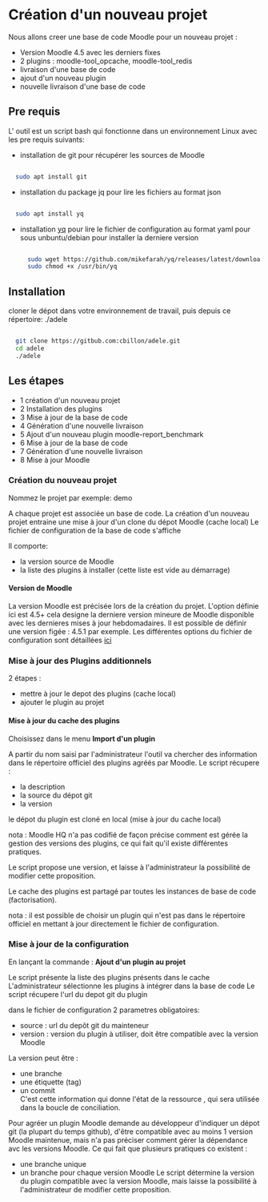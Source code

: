 
# Création d'un nouveau projet


Nous allons creer une base de code Moodle pour un nouveau projet :
- Version Moodle 4.5 avec les derniers fixes
- 2 plugins : moodle-tool_opcache, moodle-tool_redis
- livraison d'une base de code
- ajout d'un nouveau plugin
- nouvelle livraison d'une base de code

## Pre requis

L' outil est un script bash qui fonctionne dans un environnement Linux avec les pre requis suivants:
- installation de git pour récupérer les sources de Moodle

```bash

  sudo apt install git

```

- installation du package jq pour lire les fichiers au format json

```bash

  sudo apt install yq

```

- installation [yq](https://github.com/mikefarah/yq/#install) pour lire le fichier de configuration au format yaml
  pour sous unbuntu/debian pour installer la derniere version
  ```bash

    sudo wget https://github.com/mikefarah/yq/releases/latest/download/yq_linux_amd64 -O /usr/bin/yq
    sudo chmod +x /usr/bin/yq

  ```
## Installation

cloner le dépot dans votre environnement de travail, puis depuis ce répertoire: ./adele

```bash

  git clone https://gitbub.com:cbillon/adele.git
  cd adele
  ./adele

```

## Les étapes

- 1 création d'un nouveau projet  
- 2 Installation des plugins
- 3 Mise à jour de la base de code
- 4 Génération d'une nouvelle livraison
- 5 Ajout d'un nouveau plugin moodle-report_benchmark
- 6 Mise à jour de la base de code
- 7 Génération d'une nouvelle livraison
- 8 Mise à jour Moodle


### Création du nouveau projet

Nommez le projet par exemple: demo

A chaque projet est associée un base de code.
La création d'un nouveau projet entraine une mise à jour d'un clone du dépot Moodle (cache local)
Le fichier de configuration de la base de code s'affiche

Il comporte:
- la version source de Moodle 
- la liste des plugins à installer (cette liste est vide au démarrage)

#### Version de Moodle

La version Moodle est précisée lors de la création du projet.
L'option définie ici est 4.5+
cela designe la derniere version mineure de Moodle disponible avec les dernieres mises à jour hebdomadaires.
Il est possible de définir une version figée : 4.5.1 par exemple.
Les différentes options du fichier de configuration sont détaillées [ici](../reference/conf.md)

### Mise à jour des Plugins additionnels
2 étapes :
- mettre à jour le depot des plugins (cache local)
- ajouter le plugin au projet

#### Mise à jour du cache des plugins

Choisissez dans le menu **Import d'un plugin**

A partir du nom saisi par l'administrateur l'outil va chercher des information dans le répertoire officiel des plugins agréés par Moodle.
Le script récupere :

- la description
- la source du dépot git
- la version 

le dépot du plugin est cloné en local (mise à jour du cache local)
    
nota : Moodle HQ n'a pas codifié de façon précise comment est gérée la gestion des versions des plugins, ce qui fait qu'il existe différentes pratiques.

Le script propose une version, et laisse à l'administrateur la possibilité de modifier cette proposition. 

Le cache des plugins est partagé par toutes les instances de base de code (factorisation).

nota : il est possible de choisir un plugin qui n'est pas dans le répertoire officiel en mettant à jour directement le fichier de configuration.

### Mise à jour de la configuration

En lançant la commande : **Ajout d'un plugin au projet**

Le script présente la liste des plugins présents dans le cache
L'administrateur sélectionne les plugins à intégrer dans la base de code
Le script récupere l'url du depot git du plugin

dans le fichier de configuration 2 parametres obligatoires:
- source : url du depôt git du mainteneur
- version : version du plugin à utiliser, doit être compatible avec la version Moodle

La version peut être :
- une branche 
- une étiquette (tag)
- un commit   
C'est cette information qui donne l'état de la ressource , qui sera utilisée dans la boucle de conciliation.

Pour agréer un plugin Moodle demande au développeur d'indiquer un dépot git (la plupart du temps github), d'être compatible avec au moins 1 version Moodle maintenue,  mais n'a pas préciser comment gérer la dépendance avc les versions Moodle. 
Ce qui fait que plusieurs pratiques co existent :
- une branche unique 
- un branche pour chaque version Moodle
Le script détermine la version du plugin compatible avec la version Moodle, mais laisse la possibilité à l'administrateur de modifier cette proposition.